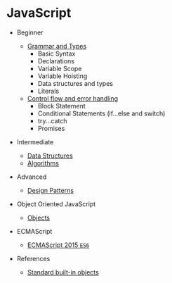 # JavaScript

* Beginner
    * [Grammar and Types](Beginner/01_Grammar_Types)
        * Basic Syntax
        * Declarations
        * Variable Scope
        * Variable Hoisting
        * Data structures and types
        * Literals
    * [Control flow and error handling](Beginner/02_Control_flow)
        * Block Statement
        * Conditional Statements (if...else and switch)
        * try...catch
        * Promises

* Intermediate
    * [Data Structures](DataStructures)
    * [Algorithms](Algorithms)

* Advanced
    * [Design Patterns](DesignPatterns)

* Object Oriented JavaScript
    * [Objects](Objects)

* ECMAScript
    * [ECMAScript 2015 `ES6`](ES6)

* References
    * [Standard built-in objects](Built-in_Objects)
